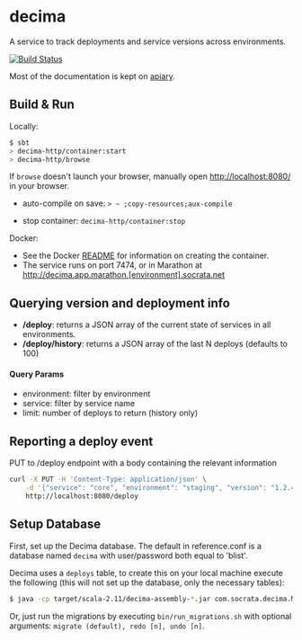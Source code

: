 # decima #
A service to track deployments and service versions across environments.

[![Build Status](https://travis-ci.org/socrata-platform/decima.svg?branch=master)](https://travis-ci.org/socrata-platform/decima)

Most of the documentation is kept on [apiary](http://docs.decima.apiary.io).

## Build & Run ##

Locally:
```sh
$ sbt
> decima-http/container:start
> decima-http/browse
```

If `browse` doesn't launch your browser, manually open [http://localhost:8080/](http://localhost:8080/) in your browser.

* auto-compile on save: `> ~ ;copy-resources;aux-compile`

* stop container: `decima-http/container:stop`

Docker:
* See the Docker [README](docker/README.md) for information on creating the container.
* The service runs on port 7474, or in Marathon at http://decima.app.marathon.[environment].socrata.net

## Querying version and deployment info ##
* **/deploy**: returns a JSON array of the current state of services in all environments.
* **/deploy/history**: returns a JSON array of the last N deploys (defaults to 100)

#### Query Params ####
* environment: filter by environment
* service: filter by service name
* limit: number of deploys to return (history only)

## Reporting a deploy event ##

PUT to /deploy endpoint with a body containing the relevant information
```sh
curl -X PUT -H 'Content-Type: application/json' \
    -d '{"service": "core", "environment": "staging", "version": "1.2.4", "service_sha": "asdwerasdf", "deploy_method": "autoprod", "deployed_by": "an engineer"}' \
    http://localhost:8080/deploy
```

## Setup Database ##

First, set up the Decima database. The default in reference.conf is a database named `decima` with user/password both equal to 'blist'.

Decima uses a `deploys` table, to create this on your local machine execute the following (this will not set up the database, only the necessary tables):

```bash
$ java -cp target/scala-2.11/decima-assembly-*.jar com.socrata.decima.MigrateSchema migrate
```

Or, just run the migrations by executing `bin/run_migrations.sh` with optional arguments: `migrate (default), redo [n], undo [n]`.
